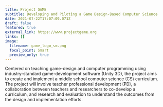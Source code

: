 ```yaml
---
title: Project GAME
subtitle: Developing and Piloting a Game Design-Based Computer Science Curriculum
date: 2021-07-22T17:07:09.071Z
draft: false
featured: true
external_link: https://www.projectgame.org
links: []
image:
  filename: game_logo_sm.png
  focal_point: Smart
  preview_only: true
---
```

Centered on teaching game-design and computer programming using industry-standard game-development software (Unity 3D), the project aims to create and implement a middle school computer science (CS) curriculum. The project will involve teacher professional development (PD), a collaboration between teachers and researchers to co-develop a curriculum, and research and evaluation to understand the outcomes from the design and implementation efforts.